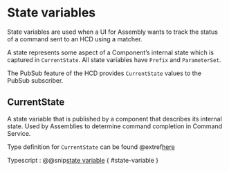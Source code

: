 # State variables

State variables are used when a UI for Assembly wants to track the status of a command sent to an HCD using a matcher.

A state represents some aspect of a Component’s internal state which is captured in `CurrentState`.
All state variables have `Prefix` and `ParameterSet`.

The PubSub feature of the HCD provides `CurrentState` values to the PubSub subscriber.

## CurrentState

A state variable that is published by a component that describes its internal state. Used by Assemblies to determine command completion in Command Service.

Type definition for `CurrentState` can be found @extref[here](ts-docs:classes/models.currentstate.html)

Typescript
:   @@snip[state variable](../../../../example/src/documentation/params/StateVariableExample.ts) { #state-variable }
